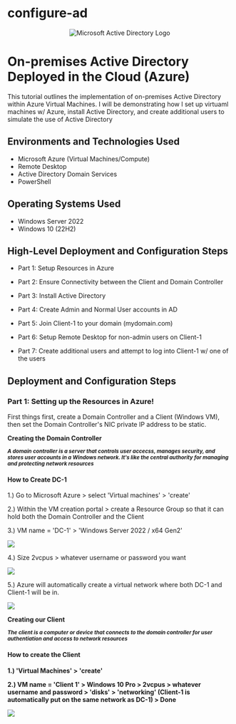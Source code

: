 # configure-ad
<p align="center">
<img src="https://i.imgur.com/pU5A58S.png" alt="Microsoft Active Directory Logo"/>
</p>

<h1>On-premises Active Directory Deployed in the Cloud (Azure)</h1>
This tutorial outlines the implementation of on-premises Active Directory within Azure Virtual Machines. I will be demonstrating how I set up virtuaml machines w/ Azure, install Active Directory, and create additional users to simulate the use of Active Directory

<h2>Environments and Technologies Used</h2>

- Microsoft Azure (Virtual Machines/Compute)
- Remote Desktop
- Active Directory Domain Services
- PowerShell

<h2>Operating Systems Used </h2>

- Windows Server 2022
- Windows 10 (22H2)

<h2>High-Level Deployment and Configuration Steps</h2>

- Part 1: Setup Resources in Azure

- Part 2: Ensure Connectivity between the Client and Domain Controller

- Part 3: Install Active Directory

- Part 4: Create Admin and Normal User accounts in AD

- Part 5: Join Client-1 to your domain (mydomain.com)

- Part 6: Setup Remote Desktop for non-admin users on Client-1

- Part 7: Create additional users and attempt to log into Client-1 w/ one of the users


<h2>Deployment and Configuration Steps</h2>

<h3>Part 1: Setting up the Resources in Azure!</h3>

First things first, create a Domain Controller and a Client (Windows VM), then set the Domain Controller's NIC private IP address to be static.

**Creating the Domain Controller**

<sub>***A domain controller is a server that controls user accecss, manages security, and stores user accounts in a Windows network. It's like the central authority for managing and protecting network resources***</sub>

<h4>How to Create DC-1</h4>

1.) Go to Microsoft Azure > select 'Virtual machines' > 'create'

2.) Within the VM creation portal > create a Resource Group so that it can hold both the Domain Controller and the Client

3.) VM name = 'DC-1' > 'Windows Server 2022 / x64 Gen2' 

<p>
<img src="https://imgur.com/X5xtuJL.png"
     </p>
  
4.) Size 2vcpus > whatever username or password you want
  
<p>
  <img src="https://imgur.com/qPA0DTn.png"
       </p>

5.) Azure will automatically create a virtual network where both DC-1 and Client-1 will be in.

<p>
  <img src="https://imgur.com/Yguf0kE.png"
       </p>
  
**Creating our Client**
  
<sub>***The client is a computer or device that connects to the domain controller for user authentiation and access to network resources***</sub>
 
<h4>How to create the Client<h4>
  
1.) 'Virtual Machines' > 'create'
  
2.) VM name = 'Client 1' > Windows 10 Pro > 2vcpus > whatever username and password > 'disks' > 'networking' (Client-1 is automatically put on the same network as DC-1) > Done
  
<p>
  <img src="https://imgur.com/dE0Dqsr.png"
       </p>
  
<p>
